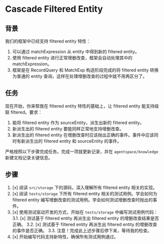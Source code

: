 # Cascade Filtered Entity

## 背景

我们的框架中已经支持 filtered entity 特性：
1. 可以通过 matchExpression 从 entity 中得到新的 filtered entity。
2. 使用 filtered entity 进行正常增删改查，框架会自动处理其中的 matchExpression。
3. 框架是在 RecordQuery 和 MatchExp 构造阶段完成的将 filtered entity 转换为普通的 entity 查询，这样在处理增删改查的过程中就不用再区分了。



## 任务

现在开始，你来帮我在 filtered entity 特性的基础上，让 filtered entity 能支持级联 filtered。要求：
1. 能将 filtered entity 作为 sourceEntity，派生出新的 filtered entity。
2. 新派生出的 filtered entity 要能同样正常地支持增删改查。
3. 新派生出的 filtered entity 在增删改查时应该抛出正确的事件。事件中应该同时有新派生出的 filtered entity 和 sourceEntity 的事件。

严格按照以下步骤完成任务。完成一项就更新记录，并在 `agentspace/knowledge` 新建文档记录关键信息。

## 步骤

1. [x] 阅读 `src/storage` 下的源码，深入理解所有 filtered entity 相关的实现。
2. [x] 阅读 `tests/storage` 下所有 filtered entity 相关的测试用例。学会如何为 filtered entity 编写增删改查的测试用例。学会如何测试增删改查时抛出的事件。
3. [x] 使用测试驱动开发的方式，开始在 `tests/storage` 中编写测试用例代码：
  3.1. [x] 测试基于 filtered entity 再派生出 filtered entity 的增删改查结果是否正确。
  3.2. [x] 测试基于 filtered entity 再派生出 filtered entity 的增删改查的事件是否正确。
  3.3. 注意！完成此上述步骤后停下来，等待我的检查。
4. [x] 开始编写代码支持新特性，确保所有测试用例通过。